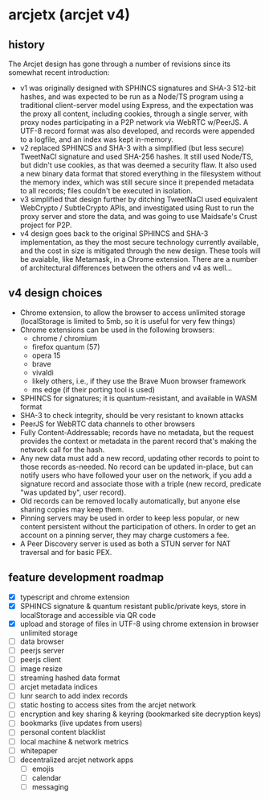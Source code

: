 # arcjetx (arcjet v4)

## history

The Arcjet design has gone through a number of revisions since its somewhat recent introduction:

- v1 was originally designed with SPHINCS signatures and SHA-3 512-bit hashes, and was expected to be run as a Node/TS program using a traditional client-server model using Express, and the expectation was the proxy all content, including cookies, through a single server, with proxy nodes participating in a P2P network via WebRTC w/PeerJS. A UTF-8 record format was also developed, and records were appended to a logfile, and an index was kept in-memory.
- v2 replaced SPHINCS and SHA-3 with a simplified (but less secure) TweetNaCl signature and used SHA-256 hashes. It still used Node/TS, but didn't use cookies, as that was deemed a security flaw. It also used a new binary data format that stored everything in the filesystem without the memory index, which was still secure since it prepended metadata to all records; files couldn't be executed in isolation.
- v3 simplified that design further by ditching TweetNaCl used equivalent WebCrypto / SubtleCrypto APIs, and investigated using Rust to run the proxy server and store the data, and was going to use Maidsafe's Crust project for P2P.
- v4 design goes back to the original SPHINCS and SHA-3 implementation, as they the most secure technology currently available, and the cost in size is mitigated through the new design. These tools will be avaiable, like Metamask, in a Chrome extension. There are a number of architectural differences between the others and v4 as well...

## v4 design choices

- Chrome extension, to allow the browser to access unlimited storage (localStorage is limited to 5mb, so it is useful for very few things)
- Chrome extensions can be used in the following browsers:
  - chrome / chromium
  - firefox quantum (57)
  - opera 15
  - brave
  - vivaldi
  - likely others, i.e., if they use the Brave Muon browser framework
  - ms edge (if their porting tool is used)
- SPHINCS for signatures; it is quantum-resistant, and available in WASM format
- SHA-3 to check integrity, should be very resistant to known attacks
- PeerJS for WebRTC data channels to other browsers
- Fully Content-Addressable; records have no metadata, but the request provides the context or metadata in the parent record that's making the network call for the hash.
- Any new data must add a new record, updating other records to point to those records as-needed. No record can be updated in-place, but can notify users who have followed your user on the network, if you add a signature record and associate those with a triple (new record, predicate "was updated by", user record).
- Old records can be removed locally automatically, but anyone else sharing copies may keep them.
- Pinning servers may be used in order to keep less popular, or new content persistent without the participation of others. In order to get an account on a pinning server, they may charge customers a fee.
- A Peer Discovery server is used as both a STUN server for NAT traversal and for basic PEX.

## feature development roadmap

- [x] typescript and chrome extension
- [x] SPHINCS signature & quantum resistant public/private keys, store in localStorage and accessible via QR code
- [x] upload and storage of files in UTF-8 using chrome extension in browser unlimited storage
- [ ] data browser
- [ ] peerjs server
- [ ] peerjs client
- [ ] image resize
- [ ] streaming hashed data format
- [ ] arcjet metadata indices
- [ ] lunr search to add index records
- [ ] static hosting to access sites from the arcjet network
- [ ] encryption and key sharing & keyring (bookmarked site decryption keys)
- [ ] bookmarks (live updates from users)
- [ ] personal content blacklist
- [ ] local machine & network metrics
- [ ] whitepaper
- [ ] decentralized arcjet network apps
  - [ ] emojis
  - [ ] calendar
  - [ ] messaging
